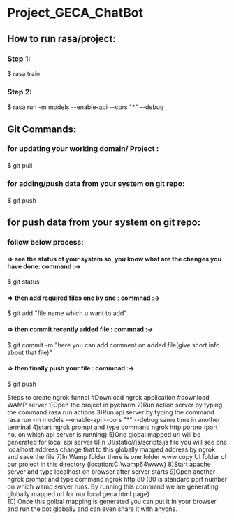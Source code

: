 # Project_GECA_ChatBot

## How to run rasa/project:
### Step 1: 
$ rasa train
### Step 2: 
$ rasa run -m models --enable-api --cors "*" --debug

## Git Commands:
### for updating your working domain/ Project :
####
$ git pull

### for adding/push data from your system on git repo:
#### 
$ git push

## for push data from your system on git repo:
### follow below process:
#### => see the status of your system so, you know what are the changes you have done: command :->      
$ git status
#### => then add required files one by one : commnad :-> 
$ git add "file name which u want to add"
#### => then commit recently added file : commnad :-> 
$ git commit -m  "here you can add comment on added file(give short info about that file)"
#### => then finally push your file : commnad :->
$ git push

Steps to create ngrok funnel 
#Download ngrok application
#download WAMP server
1)Open the project in pycharm
2)Run action server by typing the command rasa run actions
3)Run api server by typing the command  rasa run -m models --enable-api --cors "*" --debug same time in another terminal
4)start ngrok prompt and type command ngrok http portno (port no. on which api server is running)
5)One global mapped url will be generated  for local api server
6)In UI/static//js/scripts.js file you will see one localhost address change that to this globally mapped address by ngrok and save the file 
7)In Wamp folder there is one folder www copy UI folder of our project in this directory (location:C:\wamp64\www)
8)Start apache server and type localhost on browser after server starts
9)Open another ngrok prompt and type command ngrok http 80 (80 is standard port number on which wamp server runs. By running this command we are generating globally mapped url for our local geca.html page)  
10) Once this golbal mapping is generated you can put it in your browser and run the bot globally and can even share it with anyone. 


